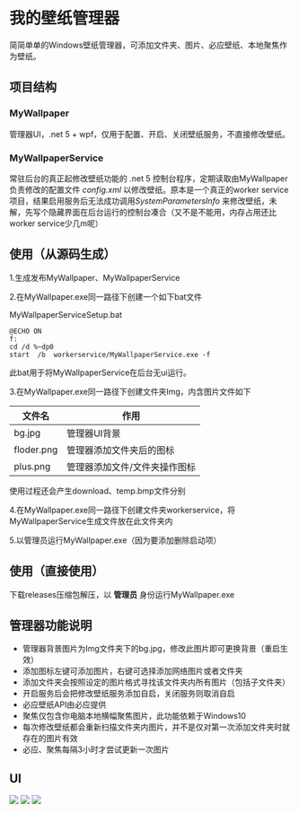 # 我的壁纸管理器
简简单单的Windows壁纸管理器，可添加文件夹、图片、必应壁纸、本地聚焦作为壁纸。

## 项目结构

### MyWallpaper
管理器UI，.net 5 + wpf，仅用于配置、开启、关闭壁纸服务，不直接修改壁纸。

### MyWallpaperService
常驻后台的真正起修改壁纸功能的 .net 5 控制台程序，定期读取由MyWallpaper负责修改的配置文件 *config.xml* 以修改壁纸。原本是一个真正的worker service项目，结果启用服务后无法成功调用*SystemParametersInfo* 来修改壁纸，未解，先写个隐藏界面在后台运行的控制台凑合（又不是不能用，内存占用还比worker service少几m呢）

## 使用（从源码生成）

1.生成发布MyWallpaper、MyWallpaperService

2.在MyWallpaper.exe同一路径下创建一个如下bat文件

MyWallpaperServiceSetup.bat
```
@ECHO ON  
f: 
cd /d %~dp0
start  /b  workerservice/MyWallpaperService.exe -f  
```

此bat用于将MyWallpaperService在后台无ui运行。

3.在MyWallpaper.exe同一路径下创建文件夹Img，内含图片文件如下


| 文件名 | 作用 |
| ------- | ------- |
|bg.jpg|管理器UI背景|
|floder.png|管理器添加文件夹后的图标|
|plus.png|管理器添加文件/文件夹操作图标|

使用过程还会产生download、temp.bmp文件分别

4.在MyWallpaper.exe同一路径下创建文件夹workerservice，将MyWallpaperService生成文件放在此文件夹内

5.以管理员运行MyWallpaper.exe（因为要添加删除启动项）

## 使用（直接使用）

下载releases压缩包解压，以 **管理员** 身份运行MyWallpaper.exe

## 管理器功能说明

- 管理器背景图片为Img文件夹下的bg.jpg，修改此图片即可更换背景（重启生效）
- 添加图标左键可添加图片，右键可选择添加网络图片或者文件夹
- 添加文件夹会按照设定的图片格式寻找该文件夹内所有图片（包括子文件夹）
- 开启服务后会把修改壁纸服务添加自启，关闭服务则取消自启
- 必应壁纸API由必应提供
- 聚焦仅包含你电脑本地横幅聚焦图片，此功能依赖于Windows10
- 每次修改壁纸都会重新扫描文件夹内图片，并不是仅对第一次添加文件夹时就存在的图片有效
- 必应、聚焦每隔3小时才尝试更新一次图片


## UI

![](http://src.qedsd.club/MyWallpaper1.png)
![](http://src.qedsd.club/MyWallpaper2.png)
![](http://src.qedsd.club/MyWallpaper3.png)
